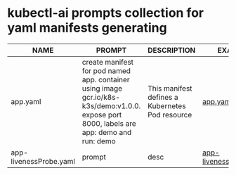 # kubectl-ai prompts collection for yaml manifests generating

| NAME                 | PROMPT                                         | DESCRIPTION                                 | EXAMPLE                                       |
|----------------------|------------------------------------------------|---------------------------------------------|-----------------------------------------------|
| app.yaml | create manifest for pod named app. container using image gcr.io/k8s-k3s/demo:v1.0.0. expose port 8000, labels are app: demo and run: demo | This manifest defines a Kubernetes Pod resource | [app.yaml](yaml/app.yaml) |
| app-livenessProbe.yaml | prompt | desc |[app-livenessProbe.yaml](yaml/app-livenessProbe.yaml)|